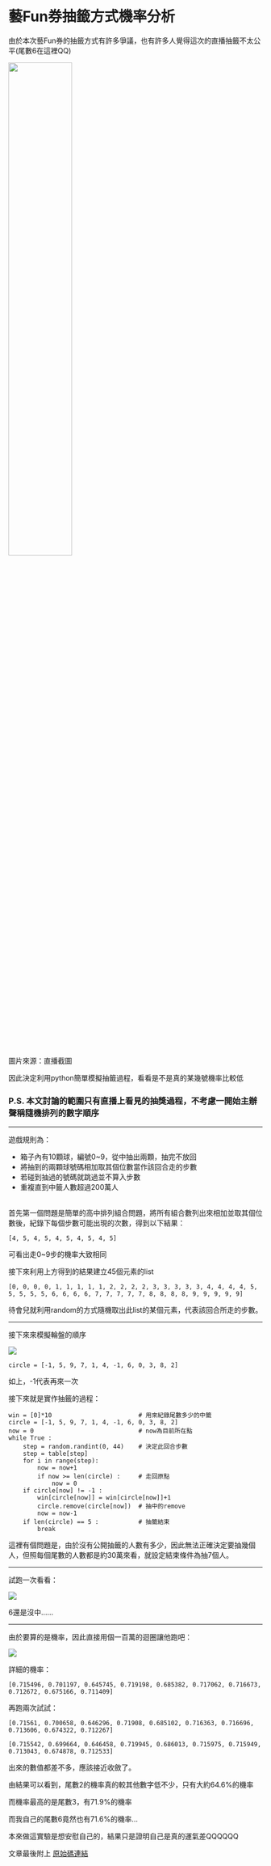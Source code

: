 # 藝Fun券抽籤方式機率分析

由於本次藝Fun券的抽籤方式有許多爭議，也有許多人覺得這次的直播抽籤不太公平(尾數6在這裡QQ)

<img src="https://i.imgur.com/7zgzKqN.jpg" width="50%" height="50%" />

圖片來源：直播截圖


因此決定利用python簡單模擬抽籤過程，看看是不是真的某幾號機率比較低

### **P.S. 本文討論的範圍只有直播上看見的抽獎過程，不考慮一開始主辦聲稱隨機排列的數字順序**

---

遊戲規則為：

*    箱子內有10顆球，編號0~9，從中抽出兩顆，抽完不放回
*    將抽到的兩顆球號碼相加取其個位數當作該回合走的步數
*    若碰到抽過的號碼就跳過並不算入步數
*    重複直到中籤人數超過200萬人

\
首先第一個問題是簡單的高中排列組合問題，將所有組合數列出來相加並取其個位數後，紀錄下每個步數可能出現的次數，得到以下結果：
```
[4, 5, 4, 5, 4, 5, 4, 5, 4, 5]
```
可看出走0~9步的機率大致相同

接下來利用上方得到的結果建立45個元素的list

```
[0, 0, 0, 0, 1, 1, 1, 1, 1, 2, 2, 2, 2, 3, 3, 3, 3, 3, 4, 4, 4, 4, 5, 5, 5, 5, 5, 6, 6, 6, 6, 7, 7, 7, 7, 7, 8, 8, 8, 8, 9, 9, 9, 9, 9]
```

待會兒就利用random的方式隨機取出此list的某個元素，代表該回合所走的步數。

---

接下來來模擬輪盤的順序

![](https://i.imgur.com/qRubmUH.png)


```
circle = [-1, 5, 9, 7, 1, 4, -1, 6, 0, 3, 8, 2]
```

如上，-1代表再來一次

接下來就是實作抽籤的過程：

```python=
win = [0]*10                        # 用來紀錄尾數多少的中籤
circle = [-1, 5, 9, 7, 1, 4, -1, 6, 0, 3, 8, 2]
now = 0                             # now為目前所在點
while True :
    step = random.randint(0, 44)    # 決定此回合步數
    step = table[step]
    for i in range(step):
        now = now+1
        if now >= len(circle) :     # 走回原點
            now = 0
    if circle[now] != -1 :          
        win[circle[now]] = win[circle[now]]+1
        circle.remove(circle[now])  # 抽中的remove
        now = now-1
    if len(circle) == 5 :           # 抽籤結束
        break
```

這裡有個問題是，由於沒有公開抽籤的人數有多少，因此無法正確決定要抽幾個人，但照每個尾數的人數都是約30萬來看，就設定結束條件為抽7個人。

---

試跑一次看看：

![](https://i.imgur.com/c8yoUEV.png)

6還是沒中......

---

由於要算的是機率，因此直接用個一百萬的迴圈讓他跑吧：

![](https://i.imgur.com/ALNHd4T.png)

詳細的機率：
```
[0.715496, 0.701197, 0.645745, 0.719198, 0.685382, 0.717062, 0.716673, 0.712672, 0.675166, 0.711409]
```
再跑兩次試試：
```
[0.71561, 0.700658, 0.646296, 0.71908, 0.685102, 0.716363, 0.716696, 0.713606, 0.674322, 0.712267]

[0.715542, 0.699664, 0.646458, 0.719945, 0.686013, 0.715975, 0.715949, 0.713043, 0.674878, 0.712533]
```

出來的數值都差不多，應該接近收斂了。

由結果可以看到，尾數2的機率真的較其他數字低不少，只有大約64.6%的機率

而機率最高的是尾數3，有71.9%的機率

而我自己的尾數6竟然也有71.6%的機率...

本來做這實驗是想安慰自己的，結果只是證明自己是真的運氣差QQQQQQ

文章最後附上 [原始碼連結](https://github.com/sonic55567/YiFun-Ticket-Analysis/blob/master/YiFun.py)
